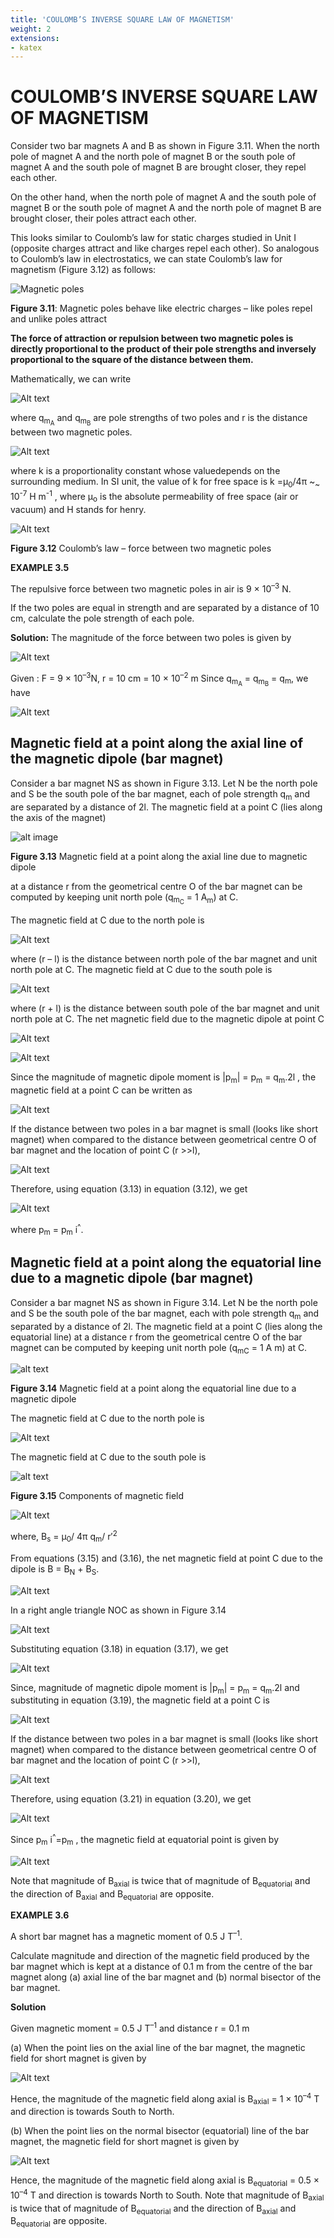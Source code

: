 ```yaml
---
title: 'COULOMB’S INVERSE SQUARE LAW OF MAGNETISM'
weight: 2
extensions:
- katex
---   
```

# COULOMB’S INVERSE SQUARE LAW OF MAGNETISM

Consider two bar magnets A and B as 
shown in Figure 3.11. When the north pole 
of magnet A and the north pole of magnet 
B or the south pole of magnet A and the 
south pole of magnet B are brought closer, 
they repel each other.

 On the other hand, when the north pole 
of magnet A and the south pole of magnet 
B or the south pole of magnet A and the 
north pole of magnet B are brought closer, 
their poles attract each other.

 This looks similar to Coulomb’s 
law for static charges studied in Unit I 
(opposite charges attract and like 
charges repel each other). So analogous 
to Coulomb’s law in electrostatics, we 
can state Coulomb’s law for magnetism 
(Figure 3.12) as follows: 

![Magnetic poles](3.11.png)

**Figure 3.11**: Magnetic poles behave like 
electric charges – like poles repel and 
unlike poles attract

**The force of attraction or repulsion 
between two magnetic poles is directly 
proportional to the product of their pole 
strengths and inversely proportional to 
the square of the distance between them.**

Mathematically, we can write

![Alt text](image.png)

where q<sub>m<sub>A</sub></sub> and q<sub>m<sub>B</sub></sub> are pole strengths of two poles and r is the distance between two magnetic poles. 

![Alt text](image-1.png)

where k is a proportionality constant whose valuedepends on the surrounding medium. In SI unit, the value of k for free space is k =µ<sub>0</sub>/4π ~<sub>~</sub> 10<sup>-7</sup> H m<sup>-1</sup> , where μ<sub>o</sub> is the absolute permeability of free space (air or 
vacuum) and H stands for henry.

![Alt text](image-1.png)

**Figure 3.12** Coulomb’s law – force 
between two magnetic poles

**EXAMPLE 3.5**

The repulsive force between two magnetic 
poles in air is 9 × 10<sup>–3</sup> N. 

If the two poles are equal in strength and are separated 
by a distance of 10 cm, calculate the pole 
strength of each pole.

**Solution:**
The magnitude of the force between two 
poles is given by

![Alt text](image-2.png)

Given : F = 9 × 10<sup>–3</sup>N, r = 10 cm = 10 × 10<sup>–2</sup> m
Since q<sub>m<sub>A</sub></sub> = q<sub>m<sub>B</sub></sub> = q<sub>m</sub>, we have

![Alt text](image-3.png)

## Magnetic field at a point along the axial line of the magnetic dipole (bar magnet)

Consider a bar magnet NS as shown in 
Figure 3.13. Let N be the north pole and S 
be the south pole of the bar magnet, each 
of pole strength q<sub>m</sub> and are separated by 
a distance of 2l. The magnetic field at a 
point C (lies along the axis of the magnet) 

![alt image](3.13.png)

**Figure 3.13** Magnetic field at a point along the axial line due to magnetic dipole

at a distance r from the geometrical centre 
O of the bar magnet can be computed by keeping unit north pole (q<sub>m<sub>C</sub></sub> = 1 A<sub>m</sub>) at C. 

The magnetic field at C due to the north 
pole is 

![Alt text](image-4.png)

where (r – l) is the distance between north 
pole of the bar magnet and unit north pole 
at C. The magnetic field at C due to the south 
pole is 

![Alt text](image-5.png)

where (r + l) is the distance between south 
pole of the bar magnet and unit north pole 
at C. 
 The net magnetic field due to the 
magnetic dipole at point C

![Alt text](image-6.png)

![Alt text](image-7.png)

Since the magnitude of magnetic dipole moment is |p<sub>m</sub>| = p<sub>m</sub> = q<sub>m</sub>.2l , the magnetic field at a point C can be written as

![Alt text](image-8.png)

If the distance between two poles in a bar magnet is small (looks like short magnet) when compared to the distance between geometrical centre O of bar magnet and the location of point C (r >>l),

![Alt text](image-9.png)

Therefore, using equation (3.13) in 
equation (3.12), we get

![Alt text](image-10.png)

where p<sub>m</sub> = p<sub>m</sub> i<sup>^</sup>.

## Magnetic field at a point along the equatorial line due to a magnetic dipole (bar magnet)

Consider a bar magnet NS as shown in Figure 3.14. Let N be the north pole and S be the south pole of the bar magnet, each with pole strength q<sub>m</sub> and separated by 
a distance of 2l. The magnetic field at a point C (lies along the equatorial line) at a distance r from the geometrical centre O of the bar magnet can be computed 
by keeping unit north pole (q<sub>mC</sub> = 1 A m) at C.

![alt text](3.14.png)

**Figure 3.14** Magnetic field at a point 
along the equatorial line due to a 
magnetic dipole

The magnetic field at C due to the north 
pole is

![Alt text](image-11.png)

The magnetic field at C due to the south 
pole is

![alt text](3.15.png)

**Figure 3.15** Components of magnetic field

![Alt text](image-12.png)

where, B<sub>s</sub> = µ<sub>0</sub>/ 4π  q<sub>m</sub>/ r′<sup>2</sup>

From equations (3.15) and (3.16), the net magnetic field at point C due to the dipole is B = B<sub>N</sub> + B<sub>S</sub>.

![Alt text](image-13.png)

In a right angle triangle NOC as shown 
in Figure 3.14

![Alt text](image-14.png)

Substituting equation (3.18) in equation 
(3.17), we get

![Alt text](image-15.png)

Since, magnitude of magnetic dipole moment is |p<sub>m</sub>| = p<sub>m</sub> = q<sub>m</sub>.2l and substituting in equation (3.19), the magnetic field at a point C is

![Alt text](image-16.png)

If the distance between two poles in a bar 
magnet is small (looks like short magnet) 
when compared to the distance between 
geometrical centre O of bar magnet and the 
location of point C (r >>l),

![Alt text](image-17.png)

Therefore, using equation (3.21) in 
equation (3.20), we get

![Alt text](image-18.png)

Since p<sub>m</sub> i<sup>^</sup>=p<sub>m</sub> , the magnetic field at equatorial point is given by

![Alt text](image-19.png)

Note that magnitude of B<sub>axial</sub> is twice that of magnitude of B<sub>equatorial</sub> and the direction of B<sub>axial</sub> and B<sub>equatorial</sub> are opposite.

**EXAMPLE 3.6**

A short bar magnet has a magnetic 
moment of 0.5 J T<sup>–1</sup>. 

Calculate magnitude 
and direction of the magnetic field 
produced by the bar magnet which is kept 
at a distance of 0.1 m from the centre of 
the bar magnet along (a) axial line of the 
bar magnet and (b) normal bisector of the 
bar magnet.

**Solution**

Given magnetic moment = 0.5 J T<sup>–1</sup> and 
distance r = 0.1 m

(a) When the point lies on the axial line of the bar magnet, the magnetic field for short magnet is given by

![Alt text](image-20.png)

Hence, the magnitude of the magnetic field along axial is B<sub>axial</sub> = 1 × 10<sup>–4</sup> T and direction is towards South to North. 

(b) When the point lies on the normal 
bisector (equatorial) line of the bar magnet, 
the magnetic field for short magnet is given by

![Alt text](image-21.png)

Hence, the magnitude of the magnetic field along axial is B<sub>equatorial</sub> = 0.5 × 10<sup>–4</sup> T and direction is towards North to South. Note that magnitude of B<sub>axial</sub> is twice that of magnitude of B<sub>equatorial</sub> and the direction of 
B<sub>axial</sub>  and B<sub>equatorial</sub> are opposite. 





